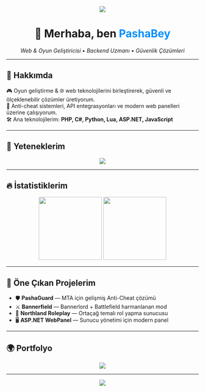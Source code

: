 <!-- Üstte gradient banner -->
<p align="center">
  <img src="https://capsule-render.vercel.app/api?type=waving&color=0090ff&height=180&section=header&text=PashaBey&fontSize=50&fontAlignY=35&fontColor=ffffff&animation=twinkling" />
</p>

<!-- Merhaba başlığı -->
<h1 align="center">👋 Merhaba, ben <span style="color:#0090ff">PashaBey</span></h1>

<p align="center">
  <em>Web & Oyun Geliştiricisi • Backend Uzmanı • Güvenlik Çözümleri</em>
</p>

---

## 🚀 Hakkımda
🎮 Oyun geliştirme & 🌐 web teknolojilerini birleştirerek, güvenli ve ölçeklenebilir çözümler üretiyorum.  
🔐 Anti-cheat sistemleri, API entegrasyonları ve modern web panelleri üzerine çalışıyorum.  
🛠️ Ana teknolojilerim: **PHP, C#, Python, Lua, ASP.NET, JavaScript**

---

## 🧩 Yeteneklerim

<p align="center">
  <img src="https://skillicons.dev/icons?i=php,cs,python,lua,js,dotnet,mysql,html,css,git" />
</p>

---

## 🔥 İstatistiklerim

<p align="center">
  <img src="https://github-readme-stats.vercel.app/api?username=Pashanizm&show_icons=true&theme=tokyonight&hide_border=true&bg_color=0d1117&title_color=0090ff&icon_color=33aaff" height="165" />
  <img src="https://github-readme-streak-stats.herokuapp.com/?user=Pashanizm&theme=tokyonight&hide_border=true&background=0d1117&stroke=33aaff&ring=0090ff&fire=33aaff" height="165" />
</p>

---

## 📂 Öne Çıkan Projelerim
- 🛡️ **PashaGuard** — MTA için gelişmiş Anti-Cheat çözümü  
- ⚔️ **Bannerfield** — Bannerlord + Battlefield harmanlanan mod  
- 🏰 **Northland Roleplay** — Ortaçağ temalı rol yapma sunucusu  
- 🖥️ **ASP.NET WebPanel** — Sunucu yönetimi için modern panel  

---

## 🌍 Portfolyo
<p align="center">
  <a href="https://www.pashabey.dev">
    <img src="https://img.shields.io/badge/🌐 Ziyaret%20Et-Portfolyo-0090ff?style=for-the-badge&logo=firefox&logoColor=white" />
  </a>
</p>

---

<!-- Alt dalgalı efekt -->
<p align="center">
  <img src="https://capsule-render.vercel.app/api?type=waving&color=0090ff&height=100&section=footer" />
</p>
